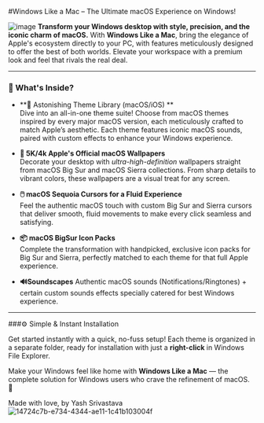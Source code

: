 #Windows Like a Mac – The Ultimate macOS Experience on Windows!

![image](https://github.com/user-attachments/assets/68832cff-ad51-4ee2-860e-47a4d8479748)
**Transform your Windows desktop with style, precision, and the iconic charm of macOS.** With **Windows Like a Mac**, bring the elegance of Apple's ecosystem directly to your PC, with features meticulously designed to offer the best of both worlds. Elevate your workspace with a premium look and feel that rivals the real deal.

---

### 📂 What's Inside?

 
- **🌈 Astonishing Theme Library (macOS/iOS) **  
  Dive into an all-in-one theme suite! Choose from macOS themes inspired by every major macOS version, each meticulously crafted to match Apple’s aesthetic. Each theme features iconic macOS sounds, paired with custom effects to enhance your Windows experience.

- **📁 5K/4k Apple's Official macOS Wallpapers**  
  Decorate your desktop with *ultra-high-definition* wallpapers straight from macOS Big Sur and macOS Sierra collections. From sharp details to vibrant colors, these wallpapers are a visual treat for any screen.

- **🖱️ macOS Sequoia Cursors for a Fluid Experience**  
  Feel the authentic macOS touch with custom Big Sur and Sierra cursors that deliver smooth, fluid movements to make every click seamless and satisfying.

- **📦 macOS BigSur Icon Packs**  
  Complete the transformation with handpicked, exclusive icon packs for Big Sur and Sierra, perfectly matched to each theme for that full Apple experience.

- **🔊Soundscapes**
  Authentic macOS sounds (Notifications/Ringtones) + certain custom sounds effects specially catered for best Windows experience.

---

###⚙️ Simple & Instant Installation

Get started instantly with a quick, no-fuss setup! Each theme is organized in a separate folder, ready for installation with just a **right-click** in Windows File Explorer.

Make your Windows feel like home with **Windows Like a Mac** — the complete solution for Windows users who crave the refinement of macOS. 🌟

Made with love,
by Yash Srivastava
![14724c7b-e734-4344-ae11-1c41b103004f](https://github.com/user-attachments/assets/68873eef-efea-4f5c-9d22-9e9ec209b1a5)
